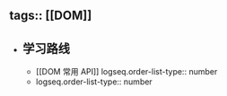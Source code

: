 tags:: [[DOM]]
---

- ## 学习路线
	- [[DOM 常用 API]]
	  logseq.order-list-type:: number
	- logseq.order-list-type:: number